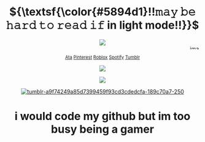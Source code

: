 <div align="center">

# ${\textsf{\color{#5894d1}!!𝚖𝚊𝚢 𝚋𝚎 𝚑𝚊𝚛𝚍 𝚝𝚘 𝚛𝚎𝚊𝚍 𝚒𝚏 in light mode!!}}$

<img src="https://i.ibb.co/xtQthv2v/tumblr-300cbaa1e57d5a369b2a71c3ea996fe4-86689880-1280.png">

<img width="1000" height="10" alt="image" src="https://github.com/user-attachments/assets/02477e8e-e5ab-4edf-897a-c1c8174f03af" />

<sub>[Ata](https://chickenbootyweezer.atabook.org/)
[Pinterest](https://www.pinterest.com/Davestridersjuice/) 
[Roblox](https://www.roblox.com/users/3939267694/profile) 
[Spotify](https://open.spotify.com/user/31374auufhmdwvnklou5a3aykoa4?si=fc4de630f88a49cf) 
[Tumblr](https://www.tumblr.com/davestridersjuice)

![](https://komarev.com/ghpvc/?username=Davestridersjuice&color=ADD8E6&label=Cuties^3^) 

<img src="https://i.ibb.co/bMK2M23G/tumblr-ae0c59e885e6072b5d77faa32dc67d41-5ee9db3d-500.gif">

<a href="https://imgbb.com/"><img src="https://i.ibb.co/9H2w5ht7/tumblr-a9f74249a85d7399459f93cd3cdedcfa-189c70a7-250.webp" alt="tumblr-a9f74249a85d7399459f93cd3cdedcfa-189c70a7-250" border="0" /></a>

<div align="center">


 # i would code my github but im too busy being a gamer

<!--
**Davestridersjuice/Davestridersjuice** is a ✨ _special_ ✨ repository because its `README.md` (this file) appears on your GitHub profile.

Here are some ideas to get you started:

- 🔭 I’m currently working on ...
- 🌱 I’m currently learning ...
- 👯 I’m looking to collaborate on ...
- 🤔 I’m looking for help with ...
- 💬 Ask me about ...
- 📫 How to reach me: ...
- 😄 Pronouns: ...
- ⚡ Fun fact: ...
-->
